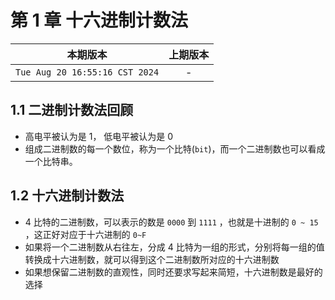 # 第 1 章 十六进制计数法

|本期版本|上期版本|
|:---:|:---:|
`Tue Aug 20 16:55:16 CST 2024` | -

## 1.1 二进制计数法回顾

* 高电平被认为是 1， 低电平被认为是 0
* 组成二进制数的每一个数位，称为一个比特(`bit`)，而一个二进制数也可以看成一个比特串。


## 1.2 十六进制计数法

* 4 比特的二进制数，可以表示的数是 `0000` 到 `1111` ，也就是十进制的 `0 ~ 15` ，这正好对应于十六进制的 `0~F`
* 如果将一个二进制数从右往左，分成 4 比特为一组的形式，分别将每一组的值转换成十六进制数，就可以得到这个二进制数所对应的十六进制数
* 如果想保留二进制数的直观性，同时还要求写起来简短，十六进制数是最好的选择